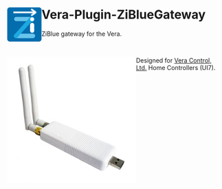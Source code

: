 # <img align="left" src="media/ziblue_gateway_logo.png"> Vera-Plugin-ZiBlueGateway
ZiBlue gateway for the Vera.

<br/>

<img align="left" src="media/rfp1000.jpg"> Designed for [Vera Control, Ltd.](http://getvera.com) Home Controllers (UI7).
